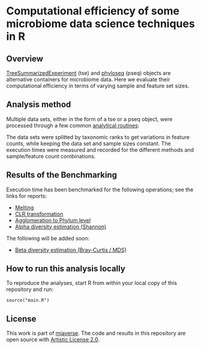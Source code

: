 # Computational efficiency of some microbiome data science techniques in R

## Overview 

[TreeSummarizedExperiment](https://www.bioconductor.org/packages/release/bioc/html/mia.html)
(tse) and
[phyloseq](https://www.bioconductor.org/packages/release/bioc/html/phyloseq.html)
(pseq) objects are alternative containers for microbiome data. Here we
evaluate their computational efficiency in terms of varying sample and
feature set sizes.

## Analysis method

Multiple data sets, either in the form of a tse or a pseq object, were
processed through a few common [analytical
routines](https://github.com/microbiome/benchmarking/tree/main/experiments):

The data sets were splitted by taxonomic ranks to get variations in
feature counts, while keeping the data set and sample sizes
constant. The execution times were measured and recorded for the
different methods and sample/feature count combinations.

 
## Results of the Benchmarking

Execution time has been benchmarked for the following operations; see the
links for reports:

* [Melting](reports/melt.md)
* [CLR transformation](reports/transform.md) 
* [Agglomeration to Phylum level](reports/agglomerate.md)
* [Alpha diversity estimation (Shannon)](reports/alpha.md)

The following will be added soon:
* [Beta diversity estimation (Bray-Curtis / MDS)](reports/beta.md)


## How to run this analysis locally

To reproduce the analyses, start R from within your local copy of this repository and run:

```
source("main.R")
```


## License

This work is part of [miaverse](microbiome.github.io). The code and
results in this repository are open source with [Artistic License
2.0](LICENSE.md).







